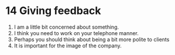 # 14 Giving feedback

1. I am a little bit concerned about something.
2. I think you need to work on your telephone manner.
3. Perhaps you should think about being a bit more polite to clients
4. It is important for the image of the company.